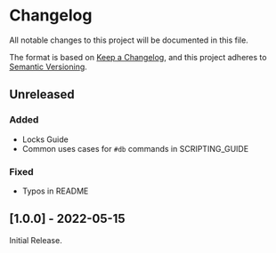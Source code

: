# Changelog
All notable changes to this project will be documented in this file.

The format is based on [Keep a Changelog](https://keepachangelog.com/en/1.0.0/),
and this project adheres to [Semantic Versioning](https://semver.org/spec/v2.0.0.html).

## Unreleased

### Added
  - Locks Guide
  - Common uses cases for `#db` commands in SCRIPTING_GUIDE

### Fixed
  - Typos in README

## [1.0.0] - 2022-05-15

Initial Release.